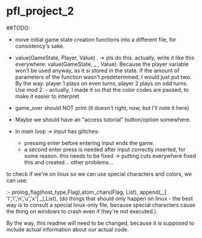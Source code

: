 # pfl_project_2
##TODO:
- move initial game state creation functions into a different file, for consistency's sake.
- value(GameState, Player, Value) . -> pls do this. actually, write it like this everywhere: value(GameState, _ , Value). Because the player variable won't be used anyway, as it si stored in the state. If the amount of parameters of the function wasn't predetermined, I would just put two. By the way: player 1 plays on even turns, player 2 plays on odd turns. Use mod 2. - actually, I made it so that the color codes are passed, to make it easier to interpret


- game_over should NOT print (it doesn't right, now, but I'll note it here)


- Maybe we should have an "access tutorial" button/option somewhere.

- In main loop -> input has glitches:
  - pressing enter before entering input ends the game. 
  - a second enter press is needed after input correctly inserted, for some reason.
this needs to be fixed -> putting cuts everywhere fixed this and created... other problems...


to check if we're on linux so we can use special characters and colors, we can use:

:- prolog_flag(host_type,Flag),atom_chars(Flag, List), append(_,[ 'l','i','n','u','x'| _],List), (do things that should only happen on linux - the best way is to consult a special linux-only file, because special characters cause the thing on windows to crash even if they're not executed.).

By the way, this readme will need to be changed, because it is supposed to include actual information about our actual code.
